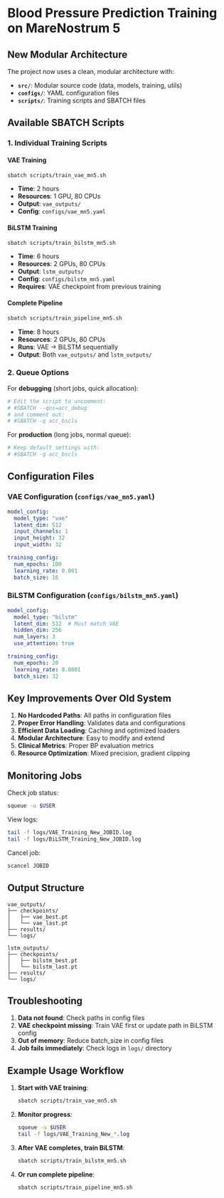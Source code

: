 # Blood Pressure Prediction Training on MareNostrum 5

## New Modular Architecture

The project now uses a clean, modular architecture with:
- **`src/`**: Modular source code (data, models, training, utils)
- **`configs/`**: YAML configuration files
- **`scripts/`**: Training scripts and SBATCH files

## Available SBATCH Scripts

### 1. Individual Training Scripts

#### VAE Training
```bash
sbatch scripts/train_vae_mn5.sh
```
- **Time**: 2 hours
- **Resources**: 1 GPU, 80 CPUs
- **Output**: `vae_outputs/`
- **Config**: `configs/vae_mn5.yaml`

#### BiLSTM Training
```bash
sbatch scripts/train_bilstm_mn5.sh
```
- **Time**: 6 hours
- **Resources**: 2 GPUs, 80 CPUs
- **Output**: `lstm_outputs/`
- **Config**: `configs/bilstm_mn5.yaml`
- **Requires**: VAE checkpoint from previous training

#### Complete Pipeline
```bash
sbatch scripts/train_pipeline_mn5.sh
```
- **Time**: 8 hours
- **Resources**: 2 GPUs, 80 CPUs
- **Runs**: VAE → BiLSTM sequentially
- **Output**: Both `vae_outputs/` and `lstm_outputs/`

### 2. Queue Options

For **debugging** (short jobs, quick allocation):
```bash
# Edit the script to uncomment:
# #SBATCH --qos=acc_debug
# and comment out:
# #SBATCH -q acc_bscls
```

For **production** (long jobs, normal queue):
```bash
# Keep default settings with:
# #SBATCH -q acc_bscls
```

## Configuration Files

### VAE Configuration (`configs/vae_mn5.yaml`)
```yaml
model_config:
  model_type: "vae"
  latent_dim: 512
  input_channels: 1
  input_height: 32
  input_width: 32

training_config:
  num_epochs: 100
  learning_rate: 0.001
  batch_size: 16
```

### BiLSTM Configuration (`configs/bilstm_mn5.yaml`)
```yaml
model_config:
  model_type: "bilstm"
  latent_dim: 512  # Must match VAE
  hidden_dim: 256
  num_layers: 3
  use_attention: true

training_config:
  num_epochs: 20
  learning_rate: 0.0001
  batch_size: 32
```

## Key Improvements Over Old System

1. **No Hardcoded Paths**: All paths in configuration files
2. **Proper Error Handling**: Validates data and configurations
3. **Efficient Data Loading**: Caching and optimized loaders
4. **Modular Architecture**: Easy to modify and extend
5. **Clinical Metrics**: Proper BP evaluation metrics
6. **Resource Optimization**: Mixed precision, gradient clipping

## Monitoring Jobs

Check job status:
```bash
squeue -u $USER
```

View logs:
```bash
tail -f logs/VAE_Training_New_JOBID.log
tail -f logs/BiLSTM_Training_New_JOBID.log
```

Cancel job:
```bash
scancel JOBID
```

## Output Structure

```
vae_outputs/
├── checkpoints/
│   ├── vae_best.pt
│   └── vae_last.pt
├── results/
└── logs/

lstm_outputs/
├── checkpoints/
│   ├── bilstm_best.pt
│   └── bilstm_last.pt
├── results/
└── logs/
```

## Troubleshooting

1. **Data not found**: Check paths in config files
2. **VAE checkpoint missing**: Train VAE first or update path in BiLSTM config
3. **Out of memory**: Reduce batch_size in config files
4. **Job fails immediately**: Check logs in `logs/` directory

## Example Usage Workflow

1. **Start with VAE training**:
   ```bash
   sbatch scripts/train_vae_mn5.sh
   ```

2. **Monitor progress**:
   ```bash
   squeue -u $USER
   tail -f logs/VAE_Training_New_*.log
   ```

3. **After VAE completes, train BiLSTM**:
   ```bash
   sbatch scripts/train_bilstm_mn5.sh
   ```

4. **Or run complete pipeline**:
   ```bash
   sbatch scripts/train_pipeline_mn5.sh
   ``` 